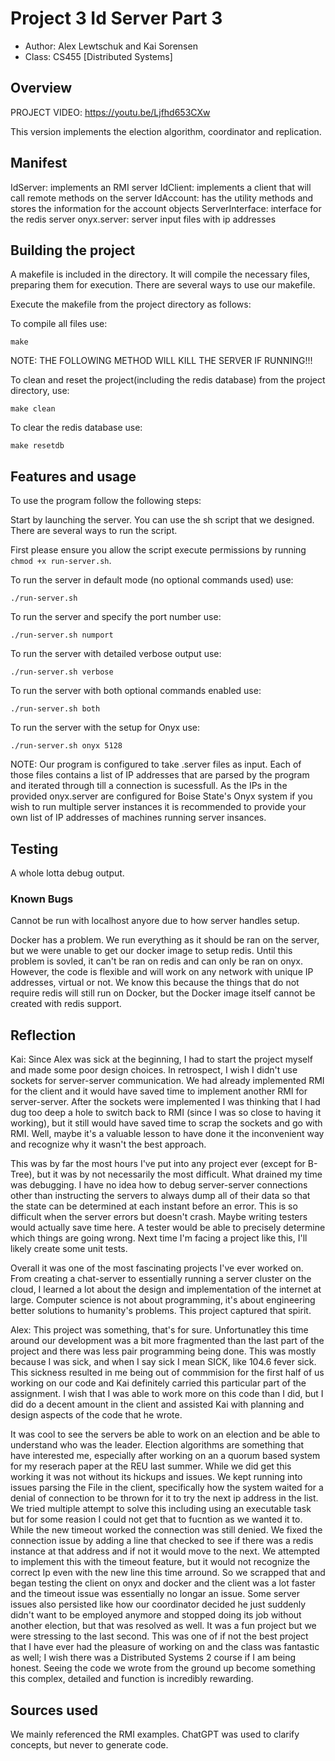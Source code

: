 # Project 3 Id Server Part 3

* Author: Alex Lewtschuk and  Kai Sorensen
* Class: CS455 [Distributed Systems] 

## Overview

PROJECT VIDEO: https://youtu.be/Ljfhd653CXw

This version implements the election algorithm, coordinator and replication.

## Manifest

IdServer: implements an RMI server
IdClient: implements a client that will call remote methods on the server
IdAccount: has the utility methods and stores the information for the account objects
ServerInterface: interface for the redis server
onyx.server: server input files with ip addresses

## Building the project

A makefile is included in the directory. It will compile the necessary files, preparing them for execution.
There are several ways to use our makefile.

Execute the makefile from the project directory as follows:

To compile all files use:
```
make
```

NOTE: THE FOLLOWING METHOD WILL KILL THE SERVER IF RUNNING!!!

To clean and reset the project(including the redis database) from the project directory, use:

```
make clean
```

To clear the redis database use:

```
make resetdb
```

## Features and usage

To use the program follow the following steps:

Start by launching the server. You can use the sh script that we designed. There are several ways to run the script.

First please ensure you allow the script execute permissions by running `chmod +x run-server.sh`.

To run the server in default mode (no optional commands used) use:
```
./run-server.sh
```

To run the server and specify the port number use:
```
./run-server.sh numport
```

To run the server with detailed verbose output use:
```
./run-server.sh verbose
```

To run the server with both optional commands enabled use:
```
./run-server.sh both
```

To run the server with the setup for Onyx use:
```
./run-server.sh onyx 5128
```

NOTE: Our program is configured to take .server files as input. Each of those files contains a list of IP addresses that are parsed by the program and iterated through till a connection is sucessfull. As the IPs in the provided onyx.server are configured for Boise State's Onyx system if you wish to run multiple server instances it is recommended to provide your own list of IP addresses of machines running server insances.

## Testing

A whole lotta debug output.

### Known Bugs

Cannot be run with localhost anyore due to how server handles setup.

Docker has a problem. We run everything as it should be ran on the server, but we were unable to get our docker image to setup redis. Until this problem is sovled, it can't be ran on redis and can only be ran on onyx. However, the code is flexible and will work on any network with unique IP addresses, virtual or not. We know this because the things that do not require redis will still run on Docker, but the Docker image itself cannot be created with redis support.

## Reflection

Kai:
Since Alex was sick at the beginning, I had to start the project myself and made some poor design choices. In retrospect, I wish I didn't use sockets for server-server communication. We had already implemented RMI for the client and it would have saved time to implement another RMI for server-server. After the sockets were implemented I was thinking that I had dug too deep a hole to switch back to RMI (since I was so close to having it working), but it still would have saved time to scrap the sockets and go with RMI. Well, maybe it's a valuable lesson to have done it the inconvenient way and recognize why it wasn't the best approach.

This was by far the most hours I've put into any project ever (except for B-Tree), but it was by not necessarily the most difficult. What drained my time was debugging. I have no idea how to debug server-server connections other than instructing the servers to always dump all of their data so that the state can be determined at each instant before an error. This is so difficult when the server errors but doesn't crash. Maybe writing testers would actually save time here. A tester would be able to precisely determine which things are going wrong. Next time I'm facing a project like this, I'll likely create some unit tests.

Overall it was one of the most fascinating projects I've ever worked on. From creating a chat-server to essentially running a server cluster on the cloud, I learned a lot about the design and implementation of the internet at large. Computer science is not about programming, it's about engineering better solutions to humanity's problems. This project captured that spirit.

Alex:
This project was something, that's for sure. Unfortunatley this time around our development was a bit more fragmented than the last part of the project and there was less pair programming being done. This was mostly because I was sick, and when I say sick I mean SICK, like 104.6 fever sick. This sickness resulted in me being out of commmision for the first half of us working on our code and Kai definitely carried this particular part of the assignment. I wish that I was able to work more on this code than I did, but I did do a decent amount in the client and assisted Kai with planning and design aspects of the code that he wrote. 

It was cool to see the servers be able to work on an election and be able to understand who was the leader. Election algorithms are something that have interested me, especially after working on an a quorum based system for my reserach paper at the REU last summer. While we did get this working it was not without its hickups and issues. We kept running into issues parsing the File in the client, specifically how the system waited for a denial of connection to be thrown for it to try the next ip address in the list. We tried multiple attempt to solve this including using an executable task but for some reasion I could not get that to fucntion as we wanted it to. While the new timeout worked the connection was still denied. We fixed the connection issue by adding a line that checked to see if there was a redis instance at that address and if not it would move to the next. We attempted to implement this with the timeout feature, but it would not recognize the correct Ip even with the new line this time arround. So we scrapped that and began testing the client on onyx and docker and the client was a lot faster and the timeout issue was essentially no longar an issue. Some server issues also persisted like how our coordinator decided he just suddenly didn't want to be employed anymore and stopped doing its job without another election, but that was resolved as well. It was a fun project but we were stressing to the last second. This was one of if not the best project that I have ever had the pleasure of working on and the class was fantastic as well; I wish there was a Distributed Systems 2 course if I am being honest. Seeing the code we wrote from the ground up become something this complex, detailed and function is incredibly rewarding.

## Sources used

We mainly referenced the RMI examples.
ChatGPT was used to clarify concepts, but never to generate code.